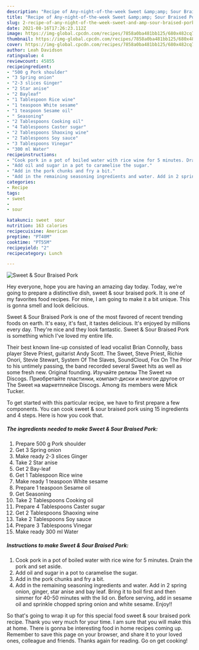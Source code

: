 ```yaml
---
description: "Recipe of Any-night-of-the-week Sweet &amp;amp; Sour Braised Pork"
title: "Recipe of Any-night-of-the-week Sweet &amp;amp; Sour Braised Pork"
slug: 2-recipe-of-any-night-of-the-week-sweet-and-amp-sour-braised-pork
date: 2021-08-16T17:26:23.112Z
image: https://img-global.cpcdn.com/recipes/7858a0ba481bb125/680x482cq70/sweet-sour-braised-pork-recipe-main-photo.jpg
thumbnail: https://img-global.cpcdn.com/recipes/7858a0ba481bb125/680x482cq70/sweet-sour-braised-pork-recipe-main-photo.jpg
cover: https://img-global.cpcdn.com/recipes/7858a0ba481bb125/680x482cq70/sweet-sour-braised-pork-recipe-main-photo.jpg
author: Leah Davidson
ratingvalue: 4
reviewcount: 45855
recipeingredient:
- "500 g Pork shoulder"
- "3 Spring onion"
- "2-3 slices Ginger"
- "2 Star anise"
- "2 Bayleaf"
- "1 Tablespoon Rice wine"
- "1 teaspoon White sesame"
- "1 teaspoon Sesame oil"
- " Seasoning"
- "2 Tablespoons Cooking oil"
- "4 Tablespoons Caster sugar"
- "2 Tablespoons Shaoxing wine"
- "2 Tablespoons Soy sauce"
- "3 Tablespoons Vinegar"
- "300 ml Water"
recipeinstructions:
- "Cook pork in a pot of boiled water with rice wine for 5 minutes. Drain the pork and set aside."
- "Add oil and sugar in a pot to caramelise the sugar."
- "Add in the pork chunks and fry a bit."
- "Add in the remaining seasoning ingredients and water. Add in 2 spring onion, ginger, star anise and bay leaf. Bring it to boil first and then simmer for 40-50 minutes with the lid on. Before serving, add in sesame oil and sprinkle chopped spring onion and white sesame. Enjoy!!"
categories:
- Recipe
tags:
- sweet
- 
- sour

katakunci: sweet  sour 
nutrition: 163 calories
recipecuisine: American
preptime: "PT40M"
cooktime: "PT55M"
recipeyield: "2"
recipecategory: Lunch

---
```



![Sweet &amp; Sour Braised Pork](https://img-global.cpcdn.com/recipes/7858a0ba481bb125/680x482cq70/sweet-sour-braised-pork-recipe-main-photo.jpg)

Hey everyone, hope you are having an amazing day today. Today, we're going to prepare a distinctive dish, sweet &amp; sour braised pork. It is one of my favorites food recipes. For mine, I am going to make it a bit unique. This is gonna smell and look delicious.

Sweet &amp; Sour Braised Pork is one of the most favored of recent trending foods on earth. It's easy, it's fast, it tastes delicious. It's enjoyed by millions every day. They're nice and they look fantastic. Sweet &amp; Sour Braised Pork is something which I've loved my entire life.

Their best known line-up consisted of lead vocalist Brian Connolly, bass player Steve Priest, guitarist Andy Scott. The Sweet, Steve Priest, Richie Onori, Stevie Stewart, System Of The Slaves, SoundCloud, Fox On The Prior to his untimely passing, the band recorded several Sweet hits as well as some fresh new. Original founding. Изучайте релизы The Sweet на Discogs. Приобретайте пластинки, компакт-диски и многое другое от The Sweet на маркетплейсе Discogs. Among its members were Mick Tucker.


To get started with this particular recipe, we have to first prepare a few components. You can cook sweet &amp; sour braised pork using 15 ingredients and 4 steps. Here is how you cook that.

<!--inarticleads1-->

##### The ingredients needed to make Sweet &amp; Sour Braised Pork:

1. Prepare 500 g Pork shoulder
1. Get 3 Spring onion
1. Make ready 2-3 slices Ginger
1. Take 2 Star anise
1. Get 2 Bay-leaf
1. Get 1 Tablespoon Rice wine
1. Make ready 1 teaspoon White sesame
1. Prepare 1 teaspoon Sesame oil
1. Get  Seasoning
1. Take 2 Tablespoons Cooking oil
1. Prepare 4 Tablespoons Caster sugar
1. Get 2 Tablespoons Shaoxing wine
1. Take 2 Tablespoons Soy sauce
1. Prepare 3 Tablespoons Vinegar
1. Make ready 300 ml Water




<!--inarticleads2-->

##### Instructions to make Sweet &amp; Sour Braised Pork:

1. Cook pork in a pot of boiled water with rice wine for 5 minutes. Drain the pork and set aside.
1. Add oil and sugar in a pot to caramelise the sugar.
1. Add in the pork chunks and fry a bit.
1. Add in the remaining seasoning ingredients and water. Add in 2 spring onion, ginger, star anise and bay leaf. Bring it to boil first and then simmer for 40-50 minutes with the lid on. Before serving, add in sesame oil and sprinkle chopped spring onion and white sesame. Enjoy!!




So that's going to wrap it up for this special food sweet &amp; sour braised pork recipe. Thank you very much for your time. I am sure that you will make this at home. There is gonna be interesting food in home recipes coming up. Remember to save this page on your browser, and share it to your loved ones, colleague and friends. Thanks again for reading. Go on get cooking!
